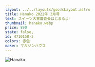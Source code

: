 ```yaml
---
layout: ../../layouts/goodsLayout.astro
title: Hanako 2022年 3月号
text: スイーツ大賞審査会はじまるよ!
thumbnail: hanako.webp
price: 890
state: false,
id: 4710158-2
colors: 赤色
maker: マガジンハウス
---
```


![Hanako](/04_ecsite/images/hanako.webp)
